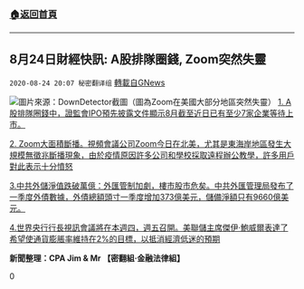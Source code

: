 ###  [:house:返回首頁](https://github.com/ourhimalayas/txt)
---

## 8月24日財經快訊: A股排隊圈錢, Zoom突然失靈
`2020-08-24 20:07 秘密翻译组` [轉載自GNews](https://gnews.org/zh-hant/315202/)

![](https://s3.amazonaws.com/gnews-media-offload/wp-content/uploads/2020/08/24192826/Picture1-3.png)圖片來源：DownDetector截圖（圖為Zoom在美國大部分地區突然失靈） 
[1. A股排隊圈錢中，證監會IPO預先披露文件顯示8月截至近日已有至少7家企業等待上市。](http://www.csrc.gov.cn/pub/newsite/fxjgb/yxpl/index.htm)

[2. Zoom大面積斷播。視頻會議公司Zoom今日在北美，尤其是東海岸地區發生大規模無徵兆斷播現象，由於疫情原因許多公司和學校採取遠程辦公教學，許多用戶對此表示十分憤怒](https://www.gizmodo.com.au/2020/08/zoom-is-down-at-the-worst-possible-time/)

[3.中共外儲淨值跌破萬億：外匯管制加劇，樓市股市危矣。中共外匯管理局發布了一季度外債數據，外債總額頭寸一季度增加373億美元，儲備淨額只有9660億美元。](http://cn.secretchina.com/news/gb/2020/08/24/943666.html)

[4.世界央行行長視訊會議將在本週四，週五召開。美聯儲主席傑伊·鮑威爾表達了希望使通貨膨脹率維持在2%的目標，以抵消經濟低迷的預期](https://www.reporter.am/what-steps-will-central-bankers-reveal-at-jackson-hole-summit/)

**新聞整理：CPA Jim & Mr 
 【密翻組·金融法律組】**

0
